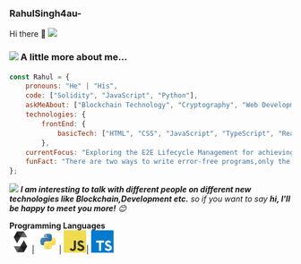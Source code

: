 ### RahulSingh4au-

Hi there 👋
![](https://user-images.githubusercontent.com/22107794/139580686-887df369-edb8-4bc8-b607-4fbf6d7e4866.gif)

### <img src="https://media.giphy.com/media/VgCDAzcKvsR6OM0uWg/giphy.gif" width="50"> A little more about me...

```javascript
const Rahul = {
    pronouns: "He" | "His",
    code: ["Solidity", "JavaScript", "Python"],
    askMeAbout: ["Blockchain Technology", "Cryptography", "Web Development"],
    technologies: {
        frontEnd: {
            basicTech: ["HTML", "CSS", "JavaScript", "TypeScript", "ReactJs", "NextJs"]
        },
    currentFocus: "Exploring the E2E Lifecycle Management for achieving a Net-Zero Transition through Blockchain Technology.",
    funFact: "There are two ways to write error-free programs,only the third one works"
};
```
<img src="https://media.giphy.com/media/LnQjpWaON8nhr21vNW/giphy.gif" width="60"> <em><b>I am interesting to talk with different people on different new technologies like Blockchain,Development etc.</b> so if you want to say <b>hi, I'll be happy to meet you more!</b> 😊</em>

**Programming Languages**
<br><img title="solidity" alt="solidity" width="40px" src="https://raw.githubusercontent.com/github/explore/master/topics/solidity/solidity.png">| 
<img title="Python" alt="Python" width="40px" src="https://raw.githubusercontent.com/github/explore/master/topics/python/python.png" />| 
<img alt="JS" title="JavaScript" width="40px" src="https://raw.githubusercontent.com/github/explore/master/topics/javascript/javascript.png">| 
<img alt="TS" title="TypeScript" width="40px" src="https://raw.githubusercontent.com/github/explore/master/topics/typescript/typescript.png"> 
